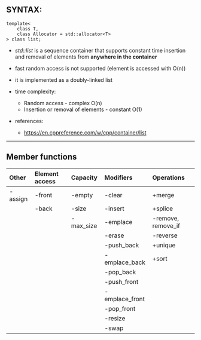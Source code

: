 ## SYNTAX:
    template<
        class T,
        class Allocator = std::allocator<T>
    > class list;
 
 - *std::list* is a sequence container that supports constant time 
   insertion and removal of elements from **anywhere in the container**
 - fast random access is not supported (element is accessed with O(n))
 - it is implemented as a doubly-linked list

 - time complexity:
    - Random access - complex O(n)
    - Insertion or removal of elements - constant O(1)

 - references:
    - https://en.cppreference.com/w/cpp/container/list
--------------------------------------------------------------------------------

## Member functions
| Other     | Element access   | Capacity    | Modifiers       | Operations         |
| :---      | :---             | :---        | :---            | :---               |
| -assign   | -front           | -empty      | -clear          | +merge             |
|           | -back            | -size       | -insert         | +splice            |
|           |                  | -max_size   | -emplace        | -remove, remove_if |
|           |                  |             | -erase          | -reverse           |
|           |                  |             | -push_back      | +unique            |
|           |                  |             | -emplace_back   | +sort              |
|           |                  |             | -pop_back       |                    |
|           |                  |             | -push_front     |                    |
|           |                  |             | -emplace_front  |                    |
|           |                  |             | -pop_front      |                    |
|           |                  |             | -resize         |                    |
|           |                  |             | -swap           |                    |
